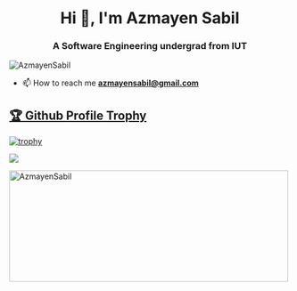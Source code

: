 <h1 align="center">Hi 👋, I'm Azmayen Sabil</h1>
<h3 align="center">A Software Engineering undergrad from IUT</h3>

<p align="left"> <img src="https://komarev.com/ghpvc/?username=AzmayenSabil&label=Profile%20views&color=0e75b6&style=flat-square" alt="AzmayenSabil" /> </p>

- 📫 How to reach me **azmayensabil@gmail.com**

<a href="https://github.com/AzmayenSabil/github-profile-trophy">
<h2>🏆 Github Profile Trophy</h2>


[![trophy](https://github-profile-trophy.vercel.app/?username=AzmayenSabil&theme=gruvbox)](https://github.com/AzmayenSabil/github-profile-trophy)

<div> 

  <img src="https://github-readme-stats.vercel.app/api/top-langs/?username=AzmayenSabil&layout=compact&theme=radical" /> 
  <p>
  <img height="200" width="500" align="left" src="https://github-readme-streak-stats.herokuapp.com/?user=AzmayenSabil&layout=compact&theme=radical" alt="AzmayenSabil" />
  </p> 
  
</div> 
<p></p>

